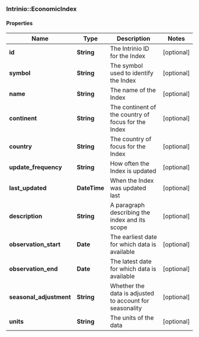 ### Intrinio::EconomicIndex

#### Properties
Name | Type | Description | Notes
------------ | ------------- | ------------- | -------------
**id** | **String** | The Intrinio ID for the Index | [optional] 
**symbol** | **String** | The symbol used to identify the Index | [optional] 
**name** | **String** | The name of the Index | [optional] 
**continent** | **String** | The continent of the country of focus for the Index | [optional] 
**country** | **String** | The country of focus for the Index | [optional] 
**update_frequency** | **String** | How often the Index is updated | [optional] 
**last_updated** | **DateTime** | When the Index was updated last | [optional] 
**description** | **String** | A paragraph describing the index and its scope | [optional] 
**observation_start** | **Date** | The earliest date for which data is available | [optional] 
**observation_end** | **Date** | The latest date for which data is available | [optional] 
**seasonal_adjustment** | **String** | Whether the data is adjusted to account for seasonality | [optional] 
**units** | **String** | The units of the data | [optional] 


